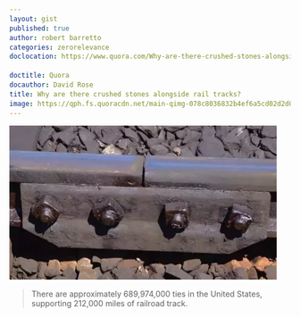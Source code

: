```yaml
---
layout: gist
published: true
author: robert barretto
categories: zerorelevance
doclocation: https://www.quora.com/Why-are-there-crushed-stones-alongside-rail-tracks

doctitle: Quora
docauthor: David Rose
title: Why are there crushed stones alongside rail tracks?
image: https://qph.fs.quoracdn.net/main-qimg-078c8036832b4ef6a5cd02d2d0666f52.webp
---
```

![A fishplate](/img/posts/2019-01-21-rail-tracks_gtafhf.png)

> There are approximately 689,974,000 ties in the United States, supporting 212,000 miles of railroad track.